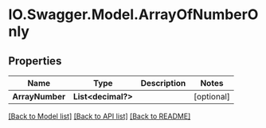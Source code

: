 # IO.Swagger.Model.ArrayOfNumberOnly
## Properties

Name | Type | Description | Notes
------------ | ------------- | ------------- | -------------
**ArrayNumber** | **List&lt;decimal?&gt;** |  | [optional] 

[[Back to Model list]](../README.md#documentation-for-models) [[Back to API list]](../README.md#documentation-for-api-endpoints) [[Back to README]](../README.md)

